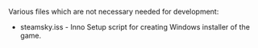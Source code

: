 Various files which are not necessary needed for development:

- steamsky.iss - Inno Setup script for creating Windows installer of the game.
